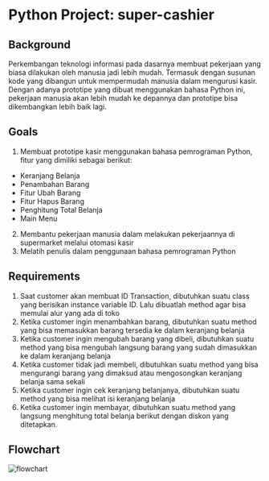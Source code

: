 # Python Project: super-cashier

## Background
Perkembangan teknologi informasi pada dasarnya membuat pekerjaan yang biasa dilakukan oleh manusia jadi lebih mudah. Termasuk dengan susunan kode yang dibangun untuk mempermudah manusia dalam mengurusi kasir. Dengan adanya prototipe yang dibuat menggunakan bahasa Python ini, pekerjaan manusia akan lebih mudah ke depannya dan prototipe bisa dikembangkan lebih baik lagi.

## Goals
1. Membuat prototipe kasir menggunakan bahasa pemrograman Python, fitur yang dimiliki sebagai berikut:
- Keranjang Belanja
- Penambahan Barang
- Fitur Ubah Barang
- Fitur Hapus Barang
- Penghitung Total Belanja
- Main Menu
2. Membantu pekerjaan manusia dalam melakukan pekerjaannya di supermarket melalui otomasi kasir
3. Melatih penulis dalam penggunaan bahasa pemrograman Python

## Requirements
1. Saat customer akan membuat ID Transaction, dibutuhkan suatu class yang berisikan instance variable ID. Lalu dibuatlah method agar bisa memulai alur yang ada di toko
2. Ketika customer ingin menambahkan barang, dibutuhkan suatu method yang bisa memasukkan barang tersedia ke dalam keranjang belanja
3. Ketika customer ingin mengubah barang yang dibeli, dibutuhkan suatu method yang bisa mengubah langsung barang yang sudah dimasukkan ke dalam keranjang belanja
4. Ketika customer tidak jadi membeli, dibutuhkan suatu method yang bisa mengurangi barang yang dimaksud atau mengosongkan keranjang belanja sama sekali
5. Ketika customer ingin cek keranjang belanjanya, dibutuhkan suatu method yang bisa melihat isi keranjang belanja
6. Ketika customer ingin membayar, dibutuhkan suatu method yang langsung menghitung total belanja berikut dengan diskon yang ditetapkan.

## Flowchart
![flowchart](https://github.com/akinladiko/super-cashier/blob/main/flowchart_python.jpg?raw=true)

